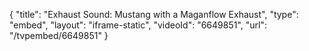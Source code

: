 {
    "title": "Exhaust Sound: Mustang with a Maganflow Exhaust",
    "type": "embed",
    "layout": "iframe-static",
    "videoId": "6649851",
    "url": "\/tvpembed\/6649851"
}
